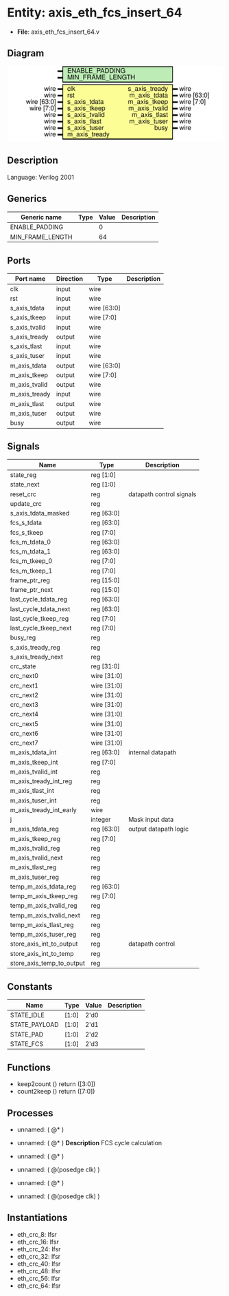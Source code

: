 # Entity: axis_eth_fcs_insert_64

- **File**: axis_eth_fcs_insert_64.v
## Diagram

![Diagram](axis_eth_fcs_insert_64.svg "Diagram")
## Description

Language: Verilog 2001
 
## Generics

| Generic name     | Type | Value | Description |
| ---------------- | ---- | ----- | ----------- |
| ENABLE_PADDING   |      | 0     |             |
| MIN_FRAME_LENGTH |      | 64    |             |
## Ports

| Port name     | Direction | Type        | Description |
| ------------- | --------- | ----------- | ----------- |
| clk           | input     | wire        |             |
| rst           | input     | wire        |             |
| s_axis_tdata  | input     | wire [63:0] |             |
| s_axis_tkeep  | input     | wire [7:0]  |             |
| s_axis_tvalid | input     | wire        |             |
| s_axis_tready | output    | wire        |             |
| s_axis_tlast  | input     | wire        |             |
| s_axis_tuser  | input     | wire        |             |
| m_axis_tdata  | output    | wire [63:0] |             |
| m_axis_tkeep  | output    | wire [7:0]  |             |
| m_axis_tvalid | output    | wire        |             |
| m_axis_tready | input     | wire        |             |
| m_axis_tlast  | output    | wire        |             |
| m_axis_tuser  | output    | wire        |             |
| busy          | output    | wire        |             |
## Signals

| Name                      | Type        | Description               |
| ------------------------- | ----------- | ------------------------- |
| state_reg                 | reg [1:0]   |                           |
| state_next                | reg [1:0]   |                           |
| reset_crc                 | reg         | datapath control signals  |
| update_crc                | reg         |                           |
| s_axis_tdata_masked       | reg [63:0]  |                           |
| fcs_s_tdata               | reg [63:0]  |                           |
| fcs_s_tkeep               | reg [7:0]   |                           |
| fcs_m_tdata_0             | reg [63:0]  |                           |
| fcs_m_tdata_1             | reg [63:0]  |                           |
| fcs_m_tkeep_0             | reg [7:0]   |                           |
| fcs_m_tkeep_1             | reg [7:0]   |                           |
| frame_ptr_reg             | reg [15:0]  |                           |
| frame_ptr_next            | reg [15:0]  |                           |
| last_cycle_tdata_reg      | reg [63:0]  |                           |
| last_cycle_tdata_next     | reg [63:0]  |                           |
| last_cycle_tkeep_reg      | reg [7:0]   |                           |
| last_cycle_tkeep_next     | reg [7:0]   |                           |
| busy_reg                  | reg         |                           |
| s_axis_tready_reg         | reg         |                           |
| s_axis_tready_next        | reg         |                           |
| crc_state                 | reg [31:0]  |                           |
| crc_next0                 | wire [31:0] |                           |
| crc_next1                 | wire [31:0] |                           |
| crc_next2                 | wire [31:0] |                           |
| crc_next3                 | wire [31:0] |                           |
| crc_next4                 | wire [31:0] |                           |
| crc_next5                 | wire [31:0] |                           |
| crc_next6                 | wire [31:0] |                           |
| crc_next7                 | wire [31:0] |                           |
| m_axis_tdata_int          | reg [63:0]  | internal datapath         |
| m_axis_tkeep_int          | reg [7:0]   |                           |
| m_axis_tvalid_int         | reg         |                           |
| m_axis_tready_int_reg     | reg         |                           |
| m_axis_tlast_int          | reg         |                           |
| m_axis_tuser_int          | reg         |                           |
| m_axis_tready_int_early   | wire        |                           |
| j                         | integer     | Mask input data           |
| m_axis_tdata_reg          | reg [63:0]  | output datapath logic     |
| m_axis_tkeep_reg          | reg [7:0]   |                           |
| m_axis_tvalid_reg         | reg         |                           |
| m_axis_tvalid_next        | reg         |                           |
| m_axis_tlast_reg          | reg         |                           |
| m_axis_tuser_reg          | reg         |                           |
| temp_m_axis_tdata_reg     | reg [63:0]  |                           |
| temp_m_axis_tkeep_reg     | reg [7:0]   |                           |
| temp_m_axis_tvalid_reg    | reg         |                           |
| temp_m_axis_tvalid_next   | reg         |                           |
| temp_m_axis_tlast_reg     | reg         |                           |
| temp_m_axis_tuser_reg     | reg         |                           |
| store_axis_int_to_output  | reg         | datapath control          |
| store_axis_int_to_temp    | reg         |                           |
| store_axis_temp_to_output | reg         |                           |
## Constants

| Name          | Type  | Value | Description |
| ------------- | ----- | ----- | ----------- |
| STATE_IDLE    | [1:0] | 2'd0  |             |
| STATE_PAYLOAD | [1:0] | 2'd1  |             |
| STATE_PAD     | [1:0] | 2'd2  |             |
| STATE_FCS     | [1:0] | 2'd3  |             |
## Functions
- keep2count <font id="function_arguments">()</font> <font id="function_return">return ([3:0])</font>
- count2keep <font id="function_arguments">()</font> <font id="function_return">return ([7:0])</font>
## Processes
- unnamed: ( @* )
- unnamed: ( @* )
**Description**
FCS cycle calculation

- unnamed: ( @* )
- unnamed: ( @(posedge clk) )
- unnamed: ( @* )
- unnamed: ( @(posedge clk) )
## Instantiations

- eth_crc_8: lfsr
- eth_crc_16: lfsr
- eth_crc_24: lfsr
- eth_crc_32: lfsr
- eth_crc_40: lfsr
- eth_crc_48: lfsr
- eth_crc_56: lfsr
- eth_crc_64: lfsr
